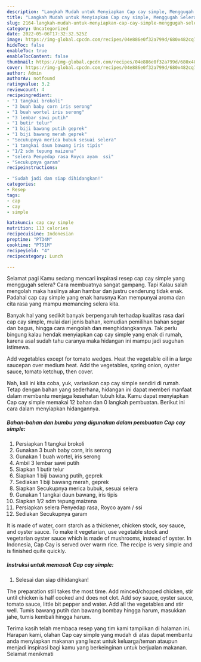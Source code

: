 ```yaml
---
description: "Langkah Mudah untuk Menyiapkan Cap cay simple, Menggugah Selera"
title: "Langkah Mudah untuk Menyiapkan Cap cay simple, Menggugah Selera"
slug: 2164-langkah-mudah-untuk-menyiapkan-cap-cay-simple-menggugah-selera
category: Uncategorized
date: 2022-05-06T17:32:32.525Z
image: https://img-global.cpcdn.com/recipes/04e886e0f32a799d/680x482cq70/cap-cay-simple-foto-resep-utama.jpg
hideToc: false
enableToc: true
enableTocContent: false
thumbnail: https://img-global.cpcdn.com/recipes/04e886e0f32a799d/680x482cq70/cap-cay-simple-foto-resep-utama.jpg
cover: https://img-global.cpcdn.com/recipes/04e886e0f32a799d/680x482cq70/cap-cay-simple-foto-resep-utama.jpg
author: Admin
authorAv: notfound
ratingvalue: 3.2
reviewcount: 4
recipeingredient:
- "1 tangkai brokoli"
- "3 buah baby corn iris serong"
- "1 buah wortel iris serong"
- "3 lembar sawi putih"
- "1 butir telur"
- "1 biji bawang putih geprek"
- "1 biji bawang merah geprek"
- "Secukupnya merica bubuk sesuai selera"
- "1 tangkai daun bawang iris tipis"
- "1/2 sdm tepung maizena"
- "selera Penyedap rasa Royco ayam  ssi"
- "Secukupnya garam"
recipeinstructions:

- "Sudah jadi dan siap dihidangkan!"
categories:
- Resep
tags:
- cap
- cay
- simple

katakunci: cap cay simple 
nutrition: 113 calories
recipecuisine: Indonesian
preptime: "PT34M"
cooktime: "PT51M"
recipeyield: "4"
recipecategory: Lunch

---
```



Selamat pagi Kamu sedang mencari inspirasi resep cap cay simple yang menggugah selera? Cara membuatnya sangat gampang. Tapi Kalau salah mengolah maka hasilnya akan hambar dan justru cenderung tidak enak. Padahal cap cay simple yang enak harusnya Kan mempunyai aroma dan cita rasa yang mampu memancing selera kita.


Banyak hal yang sedikit banyak berpengaruh terhadap kualitas rasa dari cap cay simple, mulai dari jenis bahan, kemudian pemilihan bahan segar dan bagus, hingga cara mengolah dan menghidangkannya. Tak perlu bingung kalau hendak menyiapkan cap cay simple yang enak di rumah, karena asal sudah tahu caranya maka hidangan ini mampu jadi suguhan istimewa.

Add vegetables except for tomato wedges. Heat the vegetable oil in a large saucepan over medium heat. Add the vegetables, spring onion, oyster sauce, tomato ketchup, then cover.


Nah, kali ini kita coba, yuk, variasikan cap cay simple sendiri di rumah. Tetap dengan bahan yang sederhana, hidangan ini dapat memberi manfaat dalam membantu menjaga kesehatan tubuh kita. Kamu dapat menyiapkan Cap cay simple memakai 12 bahan dan 0 langkah pembuatan. Berikut ini cara dalam menyiapkan hidangannya.

<!--inarticleads1-->

##### Bahan-bahan dan bumbu yang digunakan dalam pembuatan Cap cay simple:

1. Persiapkan 1 tangkai brokoli
1. Gunakan 3 buah baby corn, iris serong
1. Gunakan 1 buah wortel, iris serong
1. Ambil 3 lembar sawi putih
1. Siapkan 1 butir telur
1. Siapkan 1 biji bawang putih, geprek
1. Sediakan 1 biji bawang merah, geprek
1. Siapkan Secukupnya merica bubuk, sesuai selera
1. Gunakan 1 tangkai daun bawang, iris tipis
1. Siapkan 1/2 sdm tepung maizena
1. Persiapkan selera Penyedap rasa, Royco ayam / ssi
1. Sediakan Secukupnya garam


It is made of water, corn starch as a thickener, chicken stock, soy sauce, and oyster sauce. To make it vegetarian, use vegetable stock and vegetarian oyster sauce which is made of mushrooms, instead of oyster. In Indonesia, Cap Cay is served over warm rice. The recipe is very simple and is finished quite quickly. 

<!--inarticleads2-->

##### Instruksi untuk memasak Cap cay simple:


1. Selesai dan siap dihidangkan!

The preparation still takes the most time. Add minced/chopped chicken, stir until chicken is half cooked and does not clot. Add soy sauce, oyster sauce, tomato sauce, little bit pepper and water. Add all the vegetables and stir well. Tumis bawang putih dan bawang bombay hingga harum, masukkan jahe, tumis kembali hingga harum. 

Terima kasih telah membaca resep yang tim kami tampilkan di halaman ini. Harapan kami, olahan Cap cay simple yang mudah di atas dapat membantu anda menyiapkan makanan yang lezat untuk keluarga/teman ataupun menjadi inspirasi bagi kamu yang berkeinginan untuk berjualan makanan. Selamat menikmati
